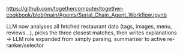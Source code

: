 https://github.com/togethercomputer/together-cookbook/blob/main/Agents/Serial_Chain_Agent_Workflow.ipynb

LLM now analyses all fetched restaurant data (tags, images, menu, reviews…), picks the three closest matches, then writes explanations	
-> LLM role expanded from simply parsing, summariser to active re-ranker/selector

